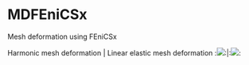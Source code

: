 # MDFEniCSx
Mesh deformation using FEniCSx

Harmonic mesh deformation |  Linear elastic mesh deformation
:![](https://github.com/niravshah241/MDFEniCSx/blob/main/mdfenicsx/harmonic_mesh_motion.gif):|:![](https://github.com/niravshah241/MDFEniCSx/blob/main/mdfenicsx/linear_elastic_mesh_motion.gif):
